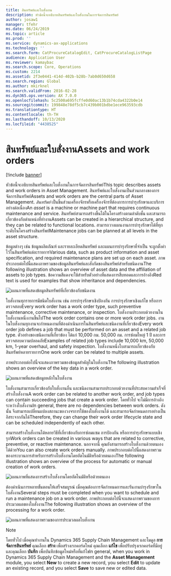 ```yaml
---
title: สินทรัพย์และใบสั่งงาน
description: หัวข้อนี้จะอธิบายสินทรัพย์และใบสั่งงานในการจัดการสินทรัพย์
author: josaw1
manager: tfehr
ms.date: 06/24/2019
ms.topic: article
ms.prod: ''
ms.service: dynamics-ax-applications
ms.technology: ''
ms.search.form: CatProcureCatalogEdit, CatProcureCatalogListPage
audience: Application User
ms.reviewer: kamaybac
ms.search.scope: Core, Operations
ms.custom: 2214
ms.assetid: 2f3e0441-414d-402b-b28b-7ab0d650d658
ms.search.region: Global
ms.author: mkirknel
ms.search.validFrom: 2016-02-28
ms.dyn365.ops.version: AX 7.0.0
ms.openlocfilehash: 5c2500a695fcffe0d60ac13b1b74cda4322b0e14
ms.sourcegitcommit: 199848e78df5cb7c439b001bdbe1ece963593cdb
ms.translationtype: HT
ms.contentlocale: th-TH
ms.lasthandoff: 10/13/2020
ms.locfileid: "4438525"
---
```

# <a name="assets-and-work-orders"></a><span data-ttu-id="c93c6-103">สินทรัพย์และใบสั่งงาน</span><span class="sxs-lookup"><span data-stu-id="c93c6-103">Assets and work orders</span></span>

[!include [banner](../../includes/banner.md)]

 

<span data-ttu-id="c93c6-104">หัวข้อนี้จะอธิบายสินทรัพย์และใบสั่งงานในการจัดการสินทรัพย์</span><span class="sxs-lookup"><span data-stu-id="c93c6-104">This topic describes assets and work orders in Asset Management.</span></span> <span data-ttu-id="c93c6-105">สินทรัพย์และใบสั่งงานเป็นส่วนกลางของการจัดการสินทรัพย์</span><span class="sxs-lookup"><span data-stu-id="c93c6-105">Assets and work orders are the central parts of Asset Management.</span></span> <span data-ttu-id="c93c6-106">*สินทรัพย์* เป็นชิ้นส่วนเครื่องจักรหรือเครื่องจักรที่ต้องการการบำรุงรักษาและบริการอย่างต่อเนื่อง</span><span class="sxs-lookup"><span data-stu-id="c93c6-106">An *asset* is a machine or machine part that requires continuous maintenance and service.</span></span> <span data-ttu-id="c93c6-107">สินทรัพย์สามารถสร้างขึ้นได้ในโครงสร้างตามลำดับชั้น และสามารถเกี่ยวข้องกับตำแหน่งที่ทำงาน</span><span class="sxs-lookup"><span data-stu-id="c93c6-107">Assets can be created in a hierarchical structure, and they can be related to functional locations.</span></span> <span data-ttu-id="c93c6-108">สามารถวางแผนงานการบำรุงรักษาได้ที่ทุกระดับในโครงสร้างสินทรัพย์</span><span class="sxs-lookup"><span data-stu-id="c93c6-108">Maintenance jobs can be planned at all levels in the asset structure.</span></span>

<span data-ttu-id="c93c6-109">ข้อมูลต่างๆ เช่น ข้อมูลผลิตภัณฑ์ และรายละเอียดสินทรัพย์ และแผนการบำรุงรักษาที่จำเป็น จะถูกตั้งค่าไว้ในสินทรัพย์แต่ละรายการ</span><span class="sxs-lookup"><span data-stu-id="c93c6-109">Various data, such as product information and asset specification, and required maintenance plans are set up on each asset.</span></span> <span data-ttu-id="c93c6-110">ภาพประกอบต่อไปนี้แสดงภาพรวมของข้อมูลสินทรัพย์และสังกัดของสินทรัพย์สำหรับชนิดงาน</span><span class="sxs-lookup"><span data-stu-id="c93c6-110">The following illustration shows an overview of asset data and the affiliation of assets to job types.</span></span> <span data-ttu-id="c93c6-111">ข้อความสีแดงจะใช้สำหรับตัวอย่างที่แสดงการสืบทอดและการอ้างอิง</span><span class="sxs-lookup"><span data-stu-id="c93c6-111">Red text is used for examples that show inheritance and dependencies.</span></span>

![แผนภาพที่แสดงข้อมูลสินทรัพย์ที่เกี่ยวข้องกับชนิดงาน](media/05-overview-image.png)

<span data-ttu-id="c93c6-113">ใบสั่งงานทุกรายการมีชนิดใบสั่งงาน เช่น การบำรุงรักษาเชิงป้องกัน การบำรุงรักษาเชิงแก้ไข หรือการตรวจสอบ</span><span class="sxs-lookup"><span data-stu-id="c93c6-113">Every work order has a work order type, such preventive maintenance, corrective maintenance, or inspection.</span></span> <span data-ttu-id="c93c6-114">ใบสั่งงานประกอบด้วยงานในใบสั่งงานหนึ่งงานขึ้นไป</span><span class="sxs-lookup"><span data-stu-id="c93c6-114">The work order contains one or more work order jobs.</span></span> <span data-ttu-id="c93c6-115">งานในใบสั่งงานทุกงานจะกำหนดงานที่ต้องดำเนินการในสินทรัพย์และชนิดงานที่เกี่ยวข้อง</span><span class="sxs-lookup"><span data-stu-id="c93c6-115">Every work order job defines a job that must be performed on an asset and a related job type.</span></span> <span data-ttu-id="c93c6-116">ตัวอย่างของชนิดงานที่เกี่ยวข้อง ได้แก่ 10,000 กม. 50,000 กม. การซ่อมใหญ่ 1 ปี และการตรวจสอบความปลอดภัย</span><span class="sxs-lookup"><span data-stu-id="c93c6-116">Examples of related job types include 10,000 km, 50,000 km, 1-year overhaul, and safety inspection.</span></span> <span data-ttu-id="c93c6-117">ใบสั่งงานหนึ่งใบสามารถเกี่ยวข้องกับสินทรัพย์หลายรายการ</span><span class="sxs-lookup"><span data-stu-id="c93c6-117">One work order can be related to multiple assets.</span></span>

<span data-ttu-id="c93c6-118">ภาพประกอบต่อไปนี้จะแสดงภาพรวมของข้อมูลสำคัญในใบสั่งงาน</span><span class="sxs-lookup"><span data-stu-id="c93c6-118">The following illustration shows an overview of the key data in a work order.</span></span>

![แผนภาพที่แสดงข้อมูลหลักในใบสั่งงาน](media/06-overview-image.png)

<span data-ttu-id="c93c6-120">ใบสั่งงานสามารถเกี่ยวข้องกับใบสั่งงานอื่น และชนิดงานสามารถประกอบด้วยงานที่ประสบความสำเร็จที่สร้างใบสั่งงาน</span><span class="sxs-lookup"><span data-stu-id="c93c6-120">A work order can be related to another work order, and job types can contain succeeding jobs that create a work order.</span></span> <span data-ttu-id="c93c6-121">โดยทั่วไป จะไม่มีการอ้างอิงระหว่างใบสั่งงาน</span><span class="sxs-lookup"><span data-stu-id="c93c6-121">In general, there are no dependencies between work orders.</span></span> <span data-ttu-id="c93c6-122">ดังนั้น จึงสามารถเปลี่ยนแปลงสถานะของวงจรการใช้ของใบสั่งงานได้ และสามารถจัดกำหนดการอย่างเป็นอิสระจากกันได้</span><span class="sxs-lookup"><span data-stu-id="c93c6-122">Therefore, they can change their work order lifecycle state and can be scheduled independently of each other.</span></span>

<span data-ttu-id="c93c6-123">สามารถสร้างใบสั่งงานได้หลายวิธีที่เกี่ยวข้องกับการซ่อมแซม การป้องกัน หรือการบำรุงรักษาแบบเชิงรุก</span><span class="sxs-lookup"><span data-stu-id="c93c6-123">Work orders can be created in various ways that are related to corrective, preventive, or reactive maintenance.</span></span> <span data-ttu-id="c93c6-124">นอกจากนี้ คุณยังสามารถสร้างใบสั่งงานด้วยตนเองได้ด้วย</span><span class="sxs-lookup"><span data-stu-id="c93c6-124">You can also create work orders manually.</span></span> <span data-ttu-id="c93c6-125">ภาพประกอบต่อไปนี้แสดงภาพรวมของกระบวนการสำหรับการสร้างใบสั่งงานโดยอัตโนมัติหรือด้วยตนเอง</span><span class="sxs-lookup"><span data-stu-id="c93c6-125">The following illustration shows an overview of the process for automatic or manual creation of work orders.</span></span>

![แผนภาพที่แสดงการสร้างใบสั่งงานโดยอัตโนมัติหรือด้วยตนเอง](media/07-overview-image.png)

<span data-ttu-id="c93c6-127">ต้องดำเนินการหลายขั้นตอนให้เสร็จสมบูรณ์ เมื่อคุณต้องการจัดกำหนดการและรันงานบำรุงรักษาในใบสั่งงาน</span><span class="sxs-lookup"><span data-stu-id="c93c6-127">Several steps must be completed when you want to schedule and run a maintenance job on a work order.</span></span> <span data-ttu-id="c93c6-128">ภาพประกอบต่อไปนี้จะแสดงภาพรวมของการประมวลผลของใบสั่งงาน</span><span class="sxs-lookup"><span data-stu-id="c93c6-128">The following illustration shows an overview of the processing for a work order.</span></span>

![แผนภาพที่แสดงภาพรวมของการประมวลผลใบสั่งงาน](media/08-overview-image.png)

> [!NOTE]
> <span data-ttu-id="c93c6-130">โดยทั่วไป เมื่อคุณทำงานใน Dynamics 365 Supply Chain Management และโมดูล **การจัดการสินทรัพย์** คุณเลือก **สร้าง** เพื่อสร้างเรกคอร์ดใหม่ คุณเลือก **แก้ไข** เพื่อปรับปรุงเรกคอร์ดที่มีอยู่ และคุณเลือก **บันทึก** เพื่อบันทึกข้อมูลใหม่หรือที่แก้ไข</span><span class="sxs-lookup"><span data-stu-id="c93c6-130">In general, when you work in Dynamics 365 Supply Chain Management and the **Asset Management** module, you select **New** to create a new record, you select **Edit** to update an existing record, and you select **Save** to save new or edited data.</span></span>
